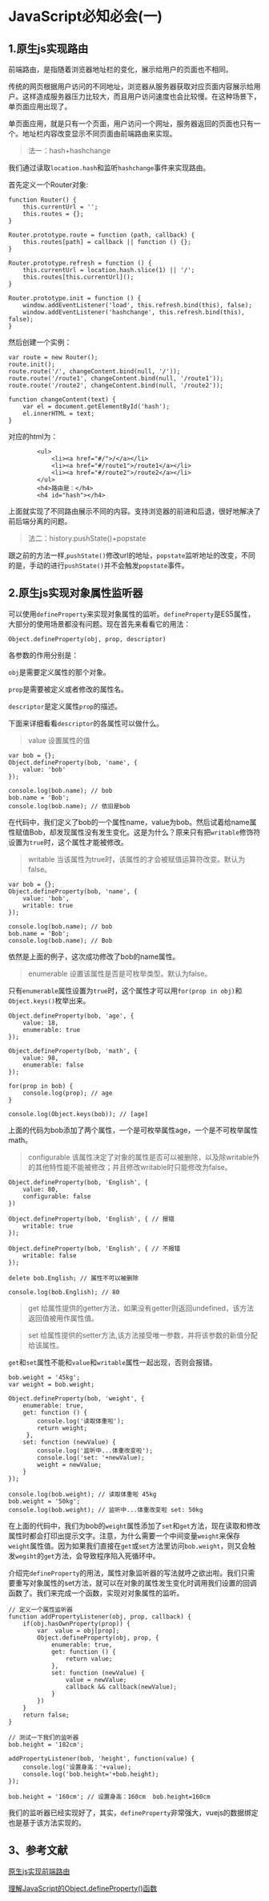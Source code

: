 # JavaScript必知必会(一)

## 1.原生js实现路由

前端路由，是指随着浏览器地址栏的变化，展示给用户的页面也不相同。

传统的网页根据用户访问的不同地址，浏览器从服务器获取对应页面内容展示给用户。这样造成服务器压力比较大，而且用户访问速度也会比较慢。在这种场景下，单页面应用出现了。

单页面应用，就是只有一个页面，用户访问一个网址，服务器返回的页面也只有一个。地址栏内容改变显示不同页面由前端路由来实现。

> 法一：hash+hashchange

我们通过读取`location.hash`和监听`hashchange`事件来实现路由。

首先定义一个Router对象:

```
function Router() {
    this.currentUrl = '';
    this.routes = {};
}

Router.prototype.route = function (path, callback) {
    this.routes[path] = callback || function () {};
}

Router.prototype.refresh = function () {
    this.currentUrl = location.hash.slice(1) || '/';
    this.routes[this.currentUrl]();
}

Router.prototype.init = function () {
    window.addEventListener('load', this.refresh.bind(this), false);
    window.addEventListener('hashchange', this.refresh.bind(this), false);
}
```

然后创建一个实例：

```
var route = new Router();
route.init();
route.route('/', changeContent.bind(null, '/'));
route.route('/route1', changeContent.bind(null, '/route1'));
route.route('/route2', changeContent.bind(null, '/route2'));

function changeContent(text) {
    var el = document.getElementById('hash');
    el.innerHTML = text;
}
```

对应的html为：

```
        <ul>
            <li><a href="#/">/</a></li>
            <li><a href="#/route1">/route1</a></li>
            <li><a href="#/route2">/route2</a></li>
        </ul>
        <h4>路由是：</h4>
        <h4 id="hash"></h4>
```

上面就实现了不同路由展示不同的内容。支持浏览器的前进和后退，很好地解决了前后端分离的问题。

> 法二：history.pushState()+popstate

跟之前的方法一样,`pushState()`修改url的地址，`popstate`监听地址的改变，不同的是，手动的进行`pushState()`并不会触发`popstate`事件。

## 2.原生js实现对象属性监听器

可以使用`defineProperty`来实现对象属性的监听。`defineProperty`是ES5属性，大部分的使用场景都没有问题。现在首先来看看它的用法：

```
Object.defineProperty(obj, prop, descriptor)
```

各参数的作用分别是：

`obj`是需要定义属性的那个对象。

`prop`是需要被定义或者修改的属性名。

`descriptor`是定义属性`prop`的描述。

下面来详细看看`descriptor`的各属性可以做什么。

> value 设置属性的值

```
var bob = {};
Object.defineProperty(bob, 'name', {
    value: 'bob'
});

console.log(bob.name); // bob
bob.name = 'Bob';
console.log(bob.name); // 依旧是bob
```

在代码中，我们定义了bob的一个属性name，value为bob。然后试着给name属性赋值Bob，却发现属性没有发生变化。这是为什么？原来只有把`writable`修饰符设置为`true`时，这个属性才能被修改。

> writable 当该属性为true时，该属性的才会被赋值运算符改变。默认为false。

```
var bob = {};
Object.defineProperty(bob, 'name', {
    value: 'bob',
    writable: true
});

console.log(bob.name); // bob
bob.name = 'Bob';
console.log(bob.name); // Bob
```
依然是上面的例子，这次成功修改了bob的name属性。

> enumerable 设置该属性是否是可枚举类型。默认为false。

只有`enumerable`属性设置为`true`时，这个属性才可以用`for(prop in obj)`和`Object.keys()`枚举出来。

```
Object.defineProperty(bob, 'age', {
    value: 18,
    enumerable: true
});

Object.defineProperty(bob, 'math', {
    value: 98,
    enumerable: false
});

for(prop in bob) {
    console.log(prop); // age
}

console.log(Object.keys(bob)); // [age]
```

上面的代码为bob添加了两个属性，一个是可枚举属性age，一个是不可枚举属性math。

> configurable 该属性决定了对象的属性是否可以被删除，以及除writable外的其他特性能不能被修改；并且修改writable时只能修改为false。

```
Object.defineProperty(bob, 'English', {
    value: 80,
    configurable: false
})

Object.defineProperty(bob, 'English', { // 报错
    writable: true
});

Object.defineProperty(bob, 'English', { // 不报错
    writable: false
});

delete bob.English; // 属性不可以被删除

console.log(bob.English); // 80
```

> get 给属性提供的getter方法，如果没有getter则返回undefined，该方法返回值被用作属性值。

> set 给属性提供的setter方法,该方法接受唯一参数，并将该参数的新值分配给该属性。

`get`和`set`属性不能和`value`和`writable`属性一起出现，否则会报错。

```
bob.weight = '45kg';
var weight = bob.weight;

Object.defineProperty(bob, 'weight', {
    enumerable: true,
    get: function () { 
        console.log('读取体重啦');
        return weight;
     },
    set: function (newValue) {
        console.log('监听中...体重改变啦');
        console.log('set: '+newValue);
        weight = newValue;
    }
});

console.log(bob.weight); // 读取体重啦 45kg
bob.weight = '50kg';
console.log(bob.weight); // 监听中...体重改变啦 set: 50kg
```

在上面的代码中，我们为bob的`weight`属性添加了`set`和`get`方法，现在读取和修改属性时都会打印出提示文字。注意，为什么需要一个中间变量`weight`来保存`weight`属性值。因为如果我们直接在`get`或`set`方法里访问`bob.weight`，则又会触发`wegiht`的`get`方法，会导致程序陷入死循环中。

介绍完`defineProperty`的用法，属性对象监听器的写法就呼之欲出啦。我们只需要重写对象属性的set方法，就可以在对象的属性发生变化时调用我们设置的回调函数了。我们来完成一个函数，实现对对象属性的监听。

```
// 定义一个属性监听器
function addPropertyListener(obj, prop, callback) {
    if(obj.hasOwnProperty(prop)) {
        var  value = obj[prop];
        Object.defineProperty(obj, prop, {
            enumerable: true,
            get: function () {
                return value;
            },
            set: function (newValue) {
                value = newValue;
                callback && callback(newValue);
            }
        })
    }
    return false;
}

// 测试一下我们的监听器
bob.height = '182cm';

addPropertyListener(bob, 'height', function(value) {
    console.log('设置身高：'+value);
    console.log('bob.height='+bob.height);
});

bob.height = '160cm'; // 设置身高：160cm  bob.height=160cm
```

我们的监听器已经实现好了，其实，`defineProperty`非常强大，vuejs的数据绑定也是基于该方法实现的。

## 3、参考文献

[原生js实现前端路由](https://juejin.im/entry/5887833d8d6d81006cf781b4)

[理解JavaScript的Object.defineProperty()函数](https://segmentfault.com/a/1190000006178220)


